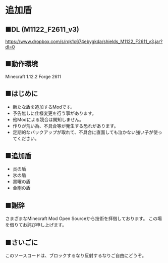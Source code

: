 # 追加盾

## ■DL (M1122_F2611_v3)
https://www.dropbox.com/s/rqk1c674ebygkda/shields_M1122_F2611_v3.jar?dl=0

## ■動作環境
Minecraft 1.12.2
Forge 2611

## ■はじめに
- 新たな盾を追加するModです。
- 予告無しに仕様変更を行う事があります。
- 他Modによる競合は関知しません。
- 作りが荒い為、不具合等が発生する恐れがあります。
- 定期的なバックアップが取れて、不具合に直面しても泣かない強い子が使ってください。

## ■追加盾
- 炎の盾
- 氷の盾
- 黒曜の盾
- 金剛の盾

## ■謝辞
さまざまなMinecraft Mod Open Sourceから技術を拝借しております。
この場を借りてお詫び申し上げます。

## ■さいごに
このソースコードは、ブロックするなり反射するなりご自由にどうぞ。
